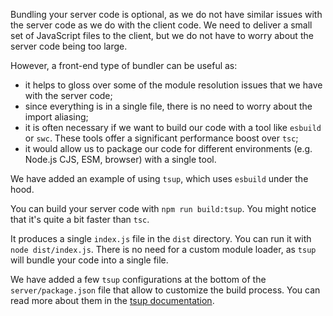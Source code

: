 Bundling your server code is optional, as we do not have similar issues with the server code as we do with the client code. We need to deliver a small set of JavaScript files to the client, but we do not have to worry about the server code being too large.

However, a front-end type of bundler can be useful as:
- it helps to gloss over some of the module resolution issues that we have with the server code;
- since everything is in a single file, there is no need to worry about the import aliasing;
- it is often necessary if we want to build our code with a tool like `esbuild` or `swc`. These tools offer a significant performance boost over `tsc`;
- it would allow us to package our code for different environments (e.g. Node.js CJS, ESM, browser) with a single tool.

We have added an example of using `tsup`, which uses `esbuild` under the hood.

You can build your server code with `npm run build:tsup`. You might notice that it's quite a bit faster than `tsc`.

It produces a single `index.js` file in the `dist` directory. You can run it with `node dist/index.js`. There is no need for a custom module loader, as `tsup` will bundle your code into a single file.

We have added a few `tsup` configurations at the bottom of the `server/package.json` file that allow to customize the build process. You can read more about them in the [tsup documentation](https://tsup.egoist.dev/).
